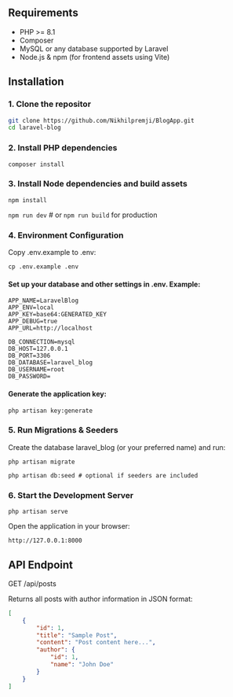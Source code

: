 ## Requirements

-   PHP >= 8.1
-   Composer
-   MySQL or any database supported by Laravel
-   Node.js & npm (for frontend assets using Vite)

## Installation

### 1. Clone the repositor

```bash
git clone https://github.com/Nikhilpremji/BlogApp.git
cd laravel-blog
```

### 2. Install PHP dependencies

```
composer install

```

### 3. Install Node dependencies and build assets

```
npm install

```

`npm run dev` # or `npm run build` for production

### 4. Environment Configuration

Copy .env.example to .env:

```
cp .env.example .env

```

#### Set up your database and other settings in .env. Example:

```
APP_NAME=LaravelBlog
APP_ENV=local
APP_KEY=base64:GENERATED_KEY
APP_DEBUG=true
APP_URL=http://localhost

DB_CONNECTION=mysql
DB_HOST=127.0.0.1
DB_PORT=3306
DB_DATABASE=laravel_blog
DB_USERNAME=root
DB_PASSWORD=
```

#### Generate the application key:

```
php artisan key:generate

```

### 5. Run Migrations & Seeders

Create the database laravel_blog (or your preferred name) and run:

```
php artisan migrate
```

```
php artisan db:seed # optional if seeders are included
```

### 6. Start the Development Server

```
php artisan serve
```

Open the application in your browser:

```
http://127.0.0.1:8000
```

## API Endpoint

GET /api/posts

Returns all posts with author information in JSON format:

```json
[
    {
        "id": 1,
        "title": "Sample Post",
        "content": "Post content here...",
        "author": {
            "id": 1,
            "name": "John Doe"
        }
    }
]
```
